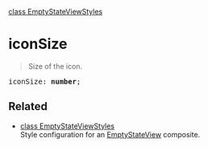 [class EmptyStateViewStyles](EmptyStateViewStyles.md)

# iconSize

> Size of the icon.

<pre class="docgen_signature">iconSize: <b>number</b>;</pre>

## Related

- [<!--{ref:class}-->class EmptyStateViewStyles](EmptyStateViewStyles.md) \
    Style configuration for an [EmptyStateView](EmptyStateView.md) composite.
